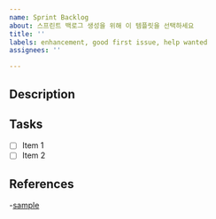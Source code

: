 ```yaml
---
name: Sprint Backlog
about: 스프린트 백로그 생성을 위해 이 템플릿을 선택하세요
title: ''
labels: enhancement, good first issue, help wanted
assignees: ''

---
```


## Description

## Tasks

-[ ] Item 1
-[ ] Item 2

## References

-[sample](https:///www.google.com/)
